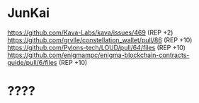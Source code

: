 # JunKai

https://github.com/Kava-Labs/kava/issues/469 (REP +2)
https://github.com/grvlle/constellation_wallet/pull/86 (REP +10)
https://github.com/Pylons-tech/LOUD/pull/64/files (REP +10)
https://github.com/enigmampc/enigma-blockchain-contracts-guide/pull/6/files (REP +10)

# ????
